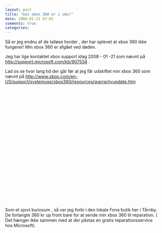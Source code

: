 ```yaml
---
layout: post
title: "min xbox 360 er i udu!"
date: 2008-01-21 07:01
comments: true 
categories: 
---
```

Så er jeg endnu af de talløse horder , der har oplevet at xbox 360 ikke fungerer! Min xbox 360 er afgået ved døden.

Jeg har lige kontaktet xbox support idag 2008 - 01 -21  som nævnt på <a href="http://support.microsoft.com/kb/907534">http://support.microsoft.com/kb/907534 </a>.

Lad os se hvor lang tid der går før at jeg får udskiftet min xbox 360 som nævnt på <a href="http://www.xbox.com/en-US/support/systemuse/xbox360/resources/warrantyupdate.htm">http://www.xbox.com/en-US/support/systemuse/xbox360/resources/warrantyupdate.htm</a>



<object width="425" height="373"><param name="movie" value="http://www.youtube.com/v/xq6vlyNdM3I&rel=1&border=1"></param><param name="wmode" value="transparent"></param><embed src="http://www.youtube.com/v/xq6vlyNdM3I&rel=1&border=1" type="application/x-shockwave-flash" wmode="transparent" width="425" height="373"></embed></object>


Som et sjovt kuriosum , så var jeg forbi i den lokale Fona butik her i Tårnby. De forlangte 360 kr up front bare for at sende min xbox 360 til reparation. ( Det hænger ikke sammen med at der påstas en gratis reparationsservice hos Microsoft).